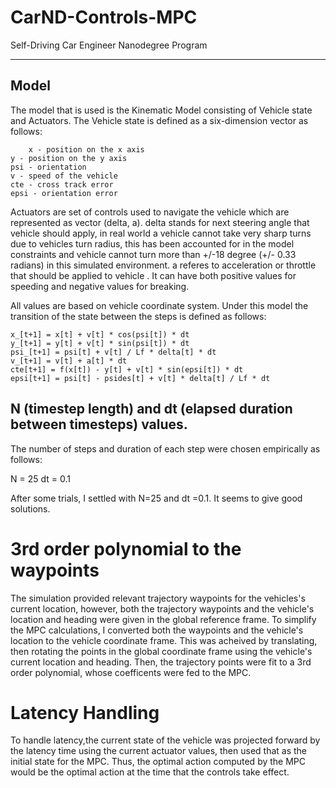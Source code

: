 # CarND-Controls-MPC
Self-Driving Car Engineer Nanodegree Program

---


## Model

The model that is used is the Kinematic Model consisting of Vehicle state and Actuators.  The Vehicle state is defined as a six-dimension vector as follows:
 
        x - position on the x axis
	y - position on the y axis
	psi - orientation
	v - speed of the vehicle
	cte - cross track error
	epsi - orientation error

Actuators are set of controls used to navigate the vehicle which are represented as vector (delta, a).  delta stands for next steering angle that vehicle should apply, in real world a vehicle cannot take very sharp turns due to vehicles turn radius, this has been accounted for in the model constraints and vehicle cannot turn more than +/-18 degree (+/- 0.33 radians) in this simulated environment. a referes to acceleration or throttle that should be applied to vehicle . It can have both positive values for speeding and negative values for breaking.

All values are based on vehicle coordinate system. Under this model the transition of the state between the steps is defined as follows:

	x_[t+1] = x[t] + v[t] * cos(psi[t]) * dt
	y_[t+1] = y[t] + v[t] * sin(psi[t]) * dt
	psi_[t+1] = psi[t] + v[t] / Lf * delta[t] * dt
	v_[t+1] = v[t] + a[t] * dt
	cte[t+1] = f(x[t]) - y[t] + v[t] * sin(epsi[t]) * dt
	epsi[t+1] = psi[t] - psides[t] + v[t] * delta[t] / Lf * dt

## N (timestep length) and dt (elapsed duration between timesteps) values.

The number of steps and duration of each step were chosen empirically as follows:

N = 25
dt = 0.1

After some trials, I settled with N=25 and dt =0.1. It seems to give good solutions.

# 3rd order polynomial to the waypoints

The simulation provided relevant trajectory waypoints for the vehicles's current location, however, both the trajectory waypoints and the vehicle's location and heading were given in the global reference frame. To simplify the MPC calculations, I converted both the waypoints and the vehicle's location to the vehicle coordinate frame. This was acheived by translating, then rotating the points in the global coordinate frame using the vehicle's current location and heading. Then, the trajectory points were fit to a 3rd order polynomial, whose coefficents were fed to the MPC.

# Latency Handling

To handle latency,the current state of the vehicle was projected forward by the latency time using the current actuator values, then used that as the initial state for the MPC. Thus, the optimal action computed by the MPC would be the optimal action at the time that the controls take effect.



